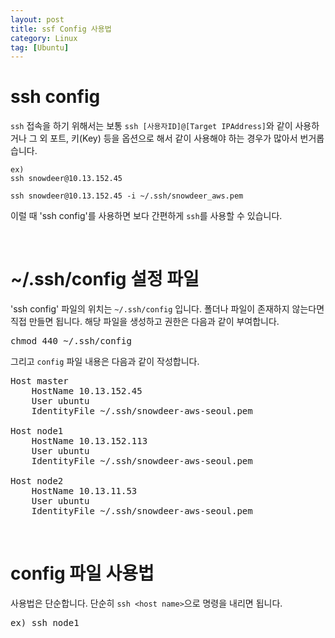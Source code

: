 ```yaml
---
layout: post
title: ssf Config 사용법
category: Linux
tag: [Ubuntu]
---
```

# ssh config

`ssh` 접속을 하기 위해서는 보통 `ssh [사용자ID]@[Target IPAddress]`와 같이 사용하거나 그 외 포트, 키(Key) 등을 옵션으로 해서 같이 사용해야 하는 경우가 많아서 번거롭습니다.

~~~
ex) 
ssh snowdeer@10.13.152.45

ssh snowdeer@10.13.152.45 -i ~/.ssh/snowdeer_aws.pem
~~~

이럴 때 'ssh config'를 사용하면 보다 간편하게 `ssh`를 사용할 수 있습니다.

<br>

# ~/.ssh/config 설정 파일

'ssh config' 파일의 위치는 `~/.ssh/config` 입니다. 폴더나 파일이 존재하지 않는다면 직접 만들면 됩니다. 해당 파일을 생성하고 권한은 다음과 같이 부여합니다.

<pre class="prettyprint">
chmod 440 ~/.ssh/config
</pre>

그리고 `config` 파일 내용은 다음과 같이 작성합니다.

<pre class="prettyprint">
Host master
    HostName 10.13.152.45
    User ubuntu
    IdentityFile ~/.ssh/snowdeer-aws-seoul.pem

Host node1
    HostName 10.13.152.113
    User ubuntu
    IdentityFile ~/.ssh/snowdeer-aws-seoul.pem

Host node2
    HostName 10.13.11.53
    User ubuntu
    IdentityFile ~/.ssh/snowdeer-aws-seoul.pem
</pre>

<br>

# config 파일 사용법

사용법은 단순합니다. 단순히 `ssh <host name>`으로 명령을 내리면 됩니다.

<pre class="prettyprint">
ex) ssh node1
</pre>